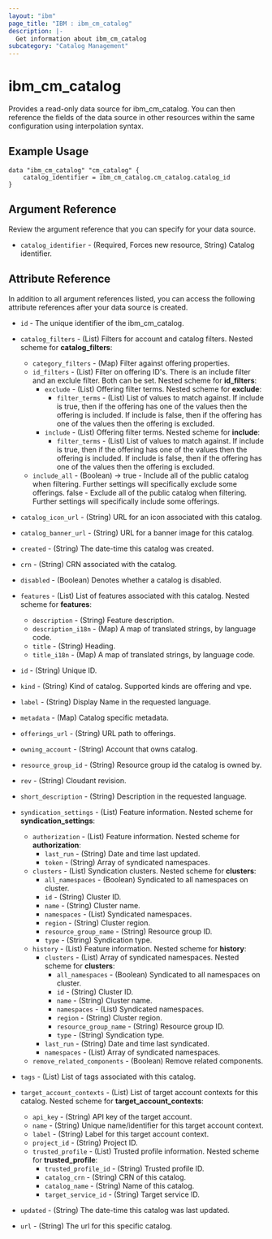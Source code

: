 ```yaml
---
layout: "ibm"
page_title: "IBM : ibm_cm_catalog"
description: |-
  Get information about ibm_cm_catalog
subcategory: "Catalog Management"
---
```


# ibm_cm_catalog

Provides a read-only data source for ibm_cm_catalog. You can then reference the fields of the data source in other resources within the same configuration using interpolation syntax.

## Example Usage

```hcl
data "ibm_cm_catalog" "cm_catalog" {
	catalog_identifier = ibm_cm_catalog.cm_catalog.catalog_id
}
```

## Argument Reference

Review the argument reference that you can specify for your data source.

* `catalog_identifier` - (Required, Forces new resource, String) Catalog identifier.

## Attribute Reference

In addition to all argument references listed, you can access the following attribute references after your data source is created.

* `id` - The unique identifier of the ibm_cm_catalog.
* `catalog_filters` - (List) Filters for account and catalog filters.
Nested scheme for **catalog_filters**:
	* `category_filters` - (Map) Filter against offering properties.
	* `id_filters` - (List) Filter on offering ID's. There is an include filter and an exclule filter. Both can be set.
	Nested scheme for **id_filters**:
		* `exclude` - (List) Offering filter terms.
		Nested scheme for **exclude**:
			* `filter_terms` - (List) List of values to match against. If include is true, then if the offering has one of the values then the offering is included. If include is false, then if the offering has one of the values then the offering is excluded.
		* `include` - (List) Offering filter terms.
		Nested scheme for **include**:
			* `filter_terms` - (List) List of values to match against. If include is true, then if the offering has one of the values then the offering is included. If include is false, then if the offering has one of the values then the offering is excluded.
	* `include_all` - (Boolean) -> true - Include all of the public catalog when filtering. Further settings will specifically exclude some offerings. false - Exclude all of the public catalog when filtering. Further settings will specifically include some offerings.

* `catalog_icon_url` - (String) URL for an icon associated with this catalog.

* `catalog_banner_url` - (String) URL for a banner image for this catalog.

* `created` - (String) The date-time this catalog was created.

* `crn` - (String) CRN associated with the catalog.

* `disabled` - (Boolean) Denotes whether a catalog is disabled.

* `features` - (List) List of features associated with this catalog.
Nested scheme for **features**:
	* `description` - (String) Feature description.
	* `description_i18n` - (Map) A map of translated strings, by language code.
	* `title` - (String) Heading.
	* `title_i18n` - (Map) A map of translated strings, by language code.

* `id` - (String) Unique ID.

* `kind` - (String) Kind of catalog. Supported kinds are offering and vpe.

* `label` - (String) Display Name in the requested language.

* `metadata` - (Map) Catalog specific metadata.

* `offerings_url` - (String) URL path to offerings.

* `owning_account` - (String) Account that owns catalog.

* `resource_group_id` - (String) Resource group id the catalog is owned by.

* `rev` - (String) Cloudant revision.

* `short_description` - (String) Description in the requested language.

* `syndication_settings` - (List) Feature information.
Nested scheme for **syndication_settings**:
	* `authorization` - (List) Feature information.
	Nested scheme for **authorization**:
		* `last_run` - (String) Date and time last updated.
		* `token` - (String) Array of syndicated namespaces.
	* `clusters` - (List) Syndication clusters.
	Nested scheme for **clusters**:
		* `all_namespaces` - (Boolean) Syndicated to all namespaces on cluster.
		* `id` - (String) Cluster ID.
		* `name` - (String) Cluster name.
		* `namespaces` - (List) Syndicated namespaces.
		* `region` - (String) Cluster region.
		* `resource_group_name` - (String) Resource group ID.
		* `type` - (String) Syndication type.
	* `history` - (List) Feature information.
	Nested scheme for **history**:
		* `clusters` - (List) Array of syndicated namespaces.
		Nested scheme for **clusters**:
			* `all_namespaces` - (Boolean) Syndicated to all namespaces on cluster.
			* `id` - (String) Cluster ID.
			* `name` - (String) Cluster name.
			* `namespaces` - (List) Syndicated namespaces.
			* `region` - (String) Cluster region.
			* `resource_group_name` - (String) Resource group ID.
			* `type` - (String) Syndication type.
		* `last_run` - (String) Date and time last syndicated.
		* `namespaces` - (List) Array of syndicated namespaces.
	* `remove_related_components` - (Boolean) Remove related components.

* `tags` - (List) List of tags associated with this catalog.

* `target_account_contexts` - (List) List of target account contexts for this catalog.
Nested scheme for **target_account_contexts**:
	* `api_key` - (String) API key of the target account.
	* `name` - (String) Unique name/identifier for this target account context.
	* `label` - (String) Label for this target account context.
	* `project_id` - (String) Project ID.
	* `trusted_profile` - (List) Trusted profile information.
	Nested scheme for **trusted_profile**:
		* `trusted_profile_id` - (String) Trusted profile ID.
		* `catalog_crn` - (String) CRN of this catalog.
		* `catalog_name` - (String) Name of this catalog.
		* `target_service_id` - (String) Target service ID.

* `updated` - (String) The date-time this catalog was last updated.

* `url` - (String) The url for this specific catalog.

